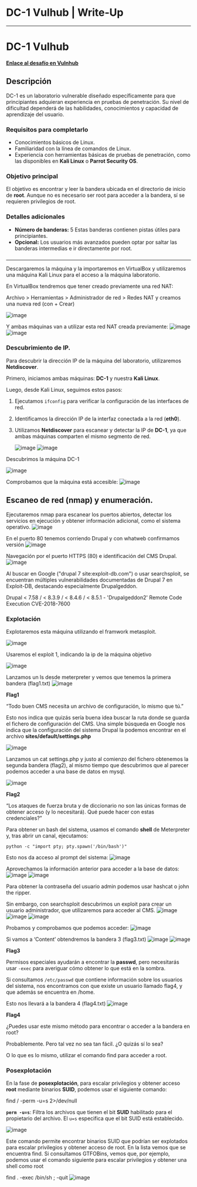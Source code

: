 # DC-1 Vulhub | Write-Up

---

# **DC-1 Vulhub**

[**Enlace al desafío en Vulnhub**](https://www.vulnhub.com/entry/dc-1,292/)

## **Descripción**

DC-1 es un laboratorio vulnerable diseñado específicamente para que principiantes adquieran experiencia en pruebas de penetración. Su nivel de dificultad dependerá de las habilidades, conocimientos y capacidad de aprendizaje del usuario.

### **Requisitos para completarlo**

- Conocimientos básicos de Linux.
- Familiaridad con la línea de comandos de Linux.
- Experiencia con herramientas básicas de pruebas de penetración, como las disponibles en **Kali Linux** o **Parrot Security OS**.

### **Objetivo principal**

El objetivo es encontrar y leer la bandera ubicada en el directorio de inicio de **root**. Aunque no es necesario ser root para acceder a la bandera, sí se requieren privilegios de root.

### **Detalles adicionales**

- **Número de banderas:** 5
Estas banderas contienen pistas útiles para principiantes.
- **Opcional:** Los usuarios más avanzados pueden optar por saltar las banderas intermedias e ir directamente por root.

### 

---

Descargaremos la máquina y la importaremos en VirtualBox y utilizaremos una máquina Kali Linux para el acceso a la máquina laboratorio. 

En VirtualBox tendremos que tener creado previamente una red NAT: 

Archivo > Herramientas > Administrador de red > Redes NAT y creamos una nueva red (con + Crear)

![image](https://github.com/user-attachments/assets/fe4b3f3b-b818-4b2e-ac77-cfc508431d23)

Y ambas máquinas van a utilizar esta red NAT creada previamente: 
![image](https://github.com/user-attachments/assets/f797b7a9-8bf9-45b9-8fd6-15f7d8d473cf)
![image](https://github.com/user-attachments/assets/2a17293e-8a4d-47d2-b7c2-fe206dc8f7be)

### **Descubrimiento de IP.**

Para descubrir la dirección IP de la máquina del laboratorio, utilizaremos **Netdiscover**.

Primero, iniciamos ambas máquinas: **DC-1** y nuestra **Kali Linux**.

Luego, desde Kali Linux, seguimos estos pasos:

1. Ejecutamos `ifconfig` para verificar la configuración de las interfaces de red.
2. Identificamos la dirección IP de la interfaz conectada a la red (**eth0**).
3. Utilizamos **Netdiscover** para escanear y detectar la IP de **DC-1**, ya que ambas máquinas comparten el mismo segmento de red.

   ![image](https://github.com/user-attachments/assets/d4216175-c2d5-4b7e-b89d-759be256a5cd)
   ![image](https://github.com/user-attachments/assets/9b5164fd-fa1b-4199-be3b-f37e07b7f67f)


Descubrimos la máquina DC-1

![image](https://github.com/user-attachments/assets/5445bfb9-fea9-47a4-9354-292de0fa9a34)

Comprobamos que la máquina está accesible: 
![image](https://github.com/user-attachments/assets/d5bcc1cb-3439-4e31-9bad-c72e4db1cff3)

## **Escaneo** de red (nmap) y enumeración.

Ejecutaremos nmap  para escanear los puertos abiertos, detectar los servicios en ejecución y obtener información adicional, como el sistema operativo.
![image](https://github.com/user-attachments/assets/34146c67-11b3-4512-8536-b76f5f671931)

En el puerto 80 tenemos corriendo Drupal y con whatweb confirmamos versión
![image](https://github.com/user-attachments/assets/b9c0fc4c-e269-40f1-9b6a-651217142999)


Navegación por el puerto HTTPS (80) e identificación del CMS Drupal.
![image](https://github.com/user-attachments/assets/d6a7ac26-e1ca-4320-b0a7-9524d1dee144)

Al buscar en Google ("drupal 7 site:exploit-db.com") o usar searchsploit, se encuentran múltiples vulnerabilidades documentadas de Drupal 7 en Exploit-DB, destacando especialmente Drupalgeddon. 

Drupal < 7.58 / < 8.3.9 / < 8.4.6 / < 8.5.1 - 'Drupalgeddon2' Remote Code Execution
CVE-2018-7600

### **Explotación**

Explotaremos esta máquina utilizando el framwork metasploit.

![image](https://github.com/user-attachments/assets/e0db3fbc-1aed-4135-8677-eeda74990504)

Usaremos el exploit 1, indicando la ip de la máquina objetivo

![image](https://github.com/user-attachments/assets/b6808ecc-5e97-486f-b168-2ba1c390eca7)

Lanzamos un ls desde meterpreter y vemos que tenemos la primera bandera (flag1.txt)
![image](https://github.com/user-attachments/assets/51394ced-c002-42d2-a14b-9c7b631998d5)

**Flag1**

“Todo buen CMS necesita un archivo de configuración, lo mismo que tú.”

Esto nos indica que quizás sería buena idea buscar la ruta donde se guarda el fichero de configuración del CMS. Una simple búsqueda en Google nos indica que la configuración del sistema Drupal la podemos encontrar en el archivo **sites/default/settings.php**

![image](https://github.com/user-attachments/assets/ebce0eb4-cecf-448c-adfa-2d7f1b30ba55)

Lanzamos un cat settings.php y justo al comienzo del fichero obtenemos la segunda bandera (flag2), al mismo tiempo que descubrimos que al parecer podemos acceder a una base de datos en mysql.

![image](https://github.com/user-attachments/assets/9f28438c-5000-493a-b463-ec0ba295aec2)

**Flag2**

“Los ataques de fuerza bruta y de diccionario no son las únicas formas de obtener acceso (y lo necesitará). Qué puede hacer con estas credenciales?”

Para obtener un bash del sistema, usamos el comando **shell** de Meterpreter y, tras abrir un canal, ejecutamos:

`python -c "import pty; pty.spawn('/bin/bash')"`

Esto nos da acceso al prompt del sistema:
![image](https://github.com/user-attachments/assets/25cdfe8a-c8fd-4b6f-a8e0-e051f456ab12)

Aprovechamos la información anterior para acceder  a la base de datos:
![image](https://github.com/user-attachments/assets/f6d1baa5-ce6e-413f-837b-d91f16b4941c)
![image](https://github.com/user-attachments/assets/bc1c9f0e-5a14-4977-9ed3-eeb8fa02695b)


Para obtener la contraseña del usuario admin podemos usar hashcat o john the ripper. 

Sin embargo, con searchsploit descubrimos un exploit para crear un usuario administrador, que utilizaremos para acceder al CMS.
![image](https://github.com/user-attachments/assets/46a1aab8-1b36-41e4-88af-39106ef628e2)
![image](https://github.com/user-attachments/assets/94d5bedb-3317-4293-950d-1ca94a56b37b)
![image](https://github.com/user-attachments/assets/7376d17d-d4ed-44e2-99c1-c414b84ae73d)

Probamos y comprobamos que podemos acceder:
![image](https://github.com/user-attachments/assets/d8764dba-030d-4ba4-af85-f1d9c2b2ebb1)

Si vamos a ‘Content’ obtendremos la bandera 3 (flag3.txt)
![image](https://github.com/user-attachments/assets/d601f63b-04b3-4213-b57c-3cf23069627d)
![image](https://github.com/user-attachments/assets/78a5fd74-d4a5-48f8-b976-02702bcc3582)

**Flag3**

Permisos especiales ayudarán a encontrar la **passwd**, pero necesitarás usar `-exec` para averiguar cómo obtener lo que está en la sombra.

Si consultamos `/etc/passwd` que contiene información sobre los usuarios del sistema, nos encontramos con que existe un usuario llamado flag4, y que además se encuentra en /home.

Esto nos llevará a la bandera 4 (flag4.txt)
![image](https://github.com/user-attachments/assets/93fff86b-1d07-4541-add7-fdee7623cde6)

**Flag4**

¿Puedes usar este mismo método para encontrar o acceder a la bandera en root?

Probablemente. Pero tal vez no sea tan fácil. ¿O quizás sí lo sea?

O lo que es lo mismo, utilizar el comando find para acceder a root.

### Posexplotación

En la fase de **posexplotación**, para escalar privilegios y obtener acceso **root** mediante binarios **SUID**, podemos usar el siguiente comando: 

find / -perm -u=s 2>/dev/null

**`perm -u=s`**: Filtra los archivos que tienen el bit **SUID** habilitado para el propietario del archivo. El `u=s` especifica que el bit SUID está establecido.

![image](https://github.com/user-attachments/assets/7f591442-2205-4492-b25d-4e7e50787990)

Este comando permite encontrar binarios SUID que podrían ser explotados para escalar privilegios y obtener acceso de root. En la lista vemos que se encuentra find. Si consultamos GTFOBins, vemos que, por ejemplo, podemos usar el comando siguiente para escalar privilegios y obtener una shell como root

find . -exec /bin/sh \; -quit
![image](https://github.com/user-attachments/assets/b47a0750-880a-4637-b8e8-6bbce24a4b30)

















